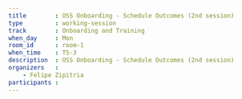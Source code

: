 ```yaml
---
title        : OSS Onboarding - Schedule Outcomes (2nd session)
type         : working-session
track        : Onboarding and Training
when_day     : Mon
room_id      : room-1
when_time    : TS-3
description  : OSS Onboarding - Schedule Outcomes (2nd session)
organizers   :
    - Felipe Zipitria
participants :
---
```




